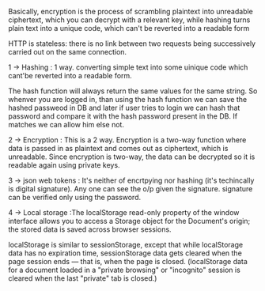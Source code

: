 Basically, encryption is the process of scrambling plaintext into unreadable ciphertext, which you can decrypt with a relevant key, while hashing turns plain text into a unique code, which can't be reverted into a readable form

HTTP is stateless: there is no link between two requests being successively carried out on the same connection.

1 -> Hashing : 1 way. converting simple text into some uinique code which cant'be reverted into a readable form.

The hash function will always return the same values for the same string. So whenver you are logged in, than using the hash function we can save the hashed passweod in DB and later if user tries to login we can hash that password and compare it with the hash password present in the DB. If matches we can allow him else not.

2 -> Encryption :  This is a 2 way. Encryption is a two-way function where data is passed in as plaintext and comes out as ciphertext, which is unreadable. Since encryption is two-way, the data can be decrypted so it is readable again using private keys.

3 -> json web tokens : It's neither of encrtpying nor hashing (it's techincally is digital signature). Any one can see the o/p given the signature. signature can be verified only using the password.

4 -> Local storage  :The localStorage read-only property of the window interface allows you to access a Storage object for the Document's origin; the stored data is saved across browser sessions.

localStorage is similar to sessionStorage, except that while localStorage data has no expiration time, sessionStorage data gets cleared when the page session ends — that is, when the page is closed. (localStorage data for a document loaded in a "private browsing" or "incognito" session is cleared when the last "private" tab is closed.)





